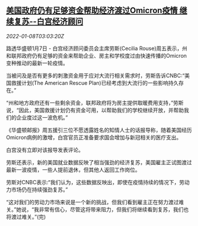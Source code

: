 <!--1641612663000-->
[美国政府仍有足够资金帮助经济渡过Omicron疫情 继续复苏--白宫经济顾问](https://cn.reuters.com/article/us-wh-omicron-pandemic-fund-0108-idCNKBS2JI01S)
------

<div><i>2022-01-08T03:03:20Z</i></div><p>路透华盛顿1月7日 - 白宫经济顾问委员会主席劳斯(Cecilia Rouse)周五表示，州和联邦政府仍有足够的资金来帮助企业、房主和学校度过由快速传播的Omicron变种推动的最新一轮疫情。</p><p>当被问及是否有更多的刺激资金用于应对大流行相关需求时，劳斯告诉CNBC:“美国救援计划(The American Rescue Plan)已经考虑到大流行的一些影响持久存在。”</p><p>“州和地方政府还有一些剩余资金，联邦政府将为房主提供取暖费用支持，”劳斯说，“因此，美国救援计划仍有资金可用，以帮助我们的学校继续开放，并帮助我们的企业度过这一波危机。”</p><p>《华盛顿邮报》周五援引三位不愿透露姓名的知情人士的话报导称，随着美国经历Omicron病例的激增，白宫官员正准备要求国会增加与新冠相关的医疗支出。</p><p>白宫没有立即对该报导发表评论。</p><p>劳斯还表示，新的美国就业数据反映了相当强劲的经济复苏，美国雇主正试图渡过最新一波疫情，一些人提前退休，但其他人返回工作岗位。</p><p>劳斯对CNBC表示:“我们认为，这些数据反映出，即使在疫情持续的情况下，劳动力市场仍在持续强劲复苏。”</p><p>“这对我们的劳动力市场来说是一个新的挑战，但我们看到雇主正在努力渡过难关。”她说，“我非常有信心，尽管这将带来阻力，但我们将继续看到复苏，我们也将渡过难关。”(完)</p>
